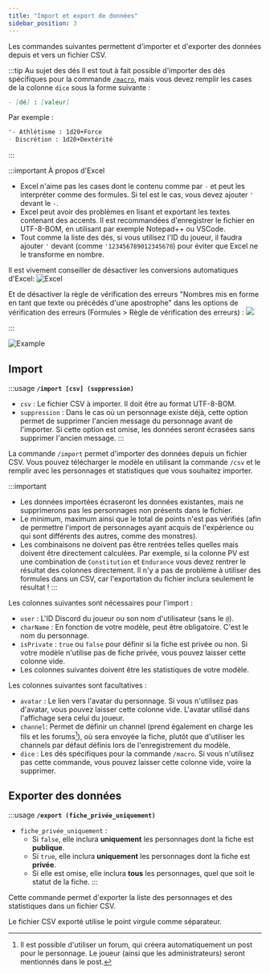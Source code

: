 ```yaml
---
title: "Import et export de données"
sidebar_position: 3
---
```


Les commandes suivantes permettent d'importer et d'exporter des données depuis et vers un fichier CSV.

:::tip Au sujet des dés
Il est tout à fait possible d'importer des dés spécifiques pour la commande [`/macro`](../usage/model/dice.mdx#macro-macro), mais vous devez remplir les cases de la colonne `dice` sous la forme suivante :
```md
- [dé] : [valeur]
```
Par exemple :
```md
'- Athlétisme : 1d20+Force
- Discrétion : 1d20+Dextérité
```
:::

:::important À propos d'Excel
- Excel n'aime pas les cases dont le contenu comme par `-` et peut les interpréter comme des formules. Si tel est le cas, vous devez ajouter `'` devant le `-`.
- Excel peut avoir des problèmes en lisant et exportant les textes contenant des accents. Il est recommandées d'enregistrer le fichier en UTF-8-BOM, en utilisant par exemple Notepad++ ou VSCode.
- Tout comme la liste des dés, si vous utilisez l'ID du joueur, il faudra ajouter `'` devant (comme `'123456789012345678`) pour éviter que Excel ne le transforme en nombre.

Il est vivement conseiller de désactiver les conversions automatiques d'Excel: 
![Excel](/assets/csv/EXCEL_FR_disable.png)

Et de désactiver la règle de vérification des erreurs "Nombres mis en forme en tant que texte ou précédés d'une apostrophe" dans les options de vérification des erreurs (Formules > Règle de vérification des erreurs) :
![](/assets/csv/FR_disable_nb.png)

:::

![Example](/assets/csv/example.png)

## Import

:::usage
**`/import [csv] (suppression)`**
- `csv` : Le fichier CSV à importer. Il doit être au format UTF-8-BOM.
- `suppression` : Dans le cas où un personnage existe déjà, cette option permet de supprimer l'ancien message du personnage avant de l'importer. Si cette option est omise, les données seront écrasées sans supprimer l'ancien message.
:::

La commande `/import` permet d'importer des données depuis un fichier CSV. Vous pouvez télécharger le modèle en utilisant la commande `/csv` et le remplir avec les personnages et statistiques que vous souhaitez importer.

:::important
- Les données importées écraseront les données existantes, mais ne supprimerons pas les personnages non présents dans le fichier. 
- Le minimum, maximum ainsi que le total de points n'est pas vérifiés (afin de permettre l'import de personnages ayant acquis de l'expérience ou qui sont différents des autres, comme des monstres).
- Les combinaisons ne doivent pas être rentrées telles quelles mais doivent être directement calculées. Par exemple, si la colonne PV est une combination de `Constitution` et `Endurance` vous devez rentrer le résultat des colonnes directement. Il n'y a pas de problème à utiliser des formules dans un CSV, car l'exportation du fichier inclura seulement le résultat !
:::

Les colonnes suivantes sont nécessaires pour l'import :
- `user` : L'ID Discord du joueur ou son nom d'utilisateur (sans le `@`).
- `charName` : En fonction de votre modèle, peut être obligatoire. C'est le nom du personnage.
- `isPrivate` : `true` ou `false` pour définir si la fiche est privée ou non. Si votre modèle n'utilise pas de fiche privée, vous pouvez laisser cette colonne vide.
- Les colonnes suivantes doivent être les statistiques de votre modèle.

Les colonnes suivantes sont facultatives :
- `avatar` : Le lien vers l'avatar du personnage. Si vous n'utilisez pas d'avatar, vous pouvez laisser cette colonne vide. L'avatar utilisé dans l'affichage sera celui du joueur.
- `channel`: Permet de définir un channel (prend également en charge les fils et les forums[^1]), où sera envoyée la fiche, plutôt que d'utiliser les channels par défaut définis lors de l'enregistrement du modèle.
- `dice` : Les dés spécifiques pour la commande `/macro`. Si vous n'utilisez pas cette commande, vous pouvez laisser cette colonne vide, voire la supprimer. 


## Exporter des données

:::usage
**`/export (fiche_privée_uniquement)`**
- `fiche_privée_uniquement` : 
    - Si `false`, elle inclura **uniquement** les personnages dont la fiche est **publique**.
    - Si `true`, elle inclura **uniquement** les personnages dont la fiche est **privée**.
    - Si elle est omise, elle inclura **tous** les personnages, quel que soit le statut de la fiche.
:::

Cette commande permet d'exporter la liste des personnages et des statistiques dans un fichier CSV. 

Le fichier CSV exporté utilise le point virgule comme séparateur.

[^1]: Il est possible d'utiliser un forum, qui créera automatiquement un post pour le personnage. Le joueur (ainsi que les administrateurs) seront mentionnés dans le post. 